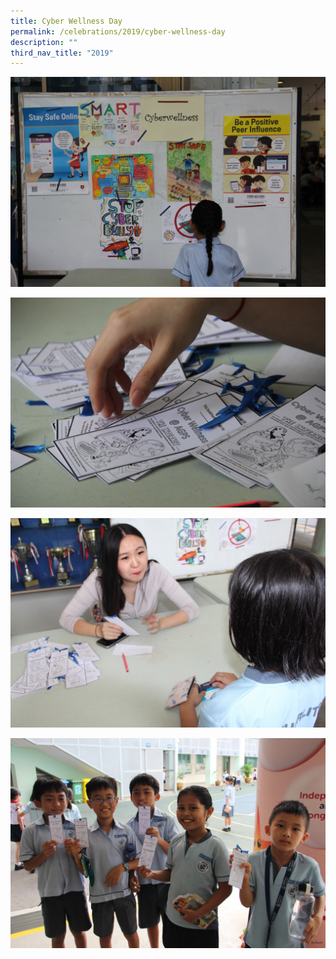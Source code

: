 ```yaml
---
title: Cyber Wellness Day
permalink: /celebrations/2019/cyber-wellness-day
description: ""
third_nav_title: "2019"
---
```

![Cyber Wellness Day](/images/cwd1.jpg)

![Cyber Wellness Day](/images/cwd2.jpg)

![Cyber Wellness Day](/images/cwd3.jpg)

![Cyber Wellness Day](/images/cwd4.jpg)